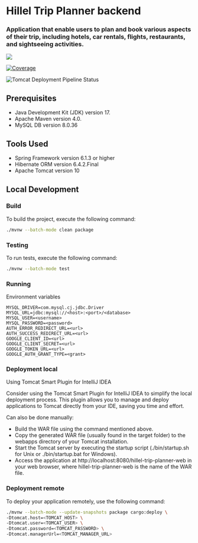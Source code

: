 # Hillel Trip Planner backend

### Application that enable users to plan and book various aspects of their trip, including hotels, car rentals, flights, restaurants, and sightseeing activities.

![](https://github.com/ownerofglory/hillel-trip-planner-backend/actions/workflows/main.yml/badge.svg)


[![Coverage](https://sonar.ownerofglory.com/api/project_badges/measure?project=Hillel-Trip-Planner&metric=coverage&token=sqb_886143ce12e2f96bb54f38ad77e4dc0b15d6fd22)](https://sonar.ownerofglory.com/dashboard?id=Hillel-Trip-Planner)


![Tomcat Deployment Pipeline Status](https://github.com/ownerofglory/hillel-trip-planner-backend/actions/workflows/tomcat-pipeline.yml/badge.svg)


## Prerequisites

- Java Development Kit (JDK) version 17.
- Apache Maven version 4.0.
- MySQL DB version 8.0.36

## Tools Used

- Spring Framework version 6.1.3 or higher
- Hibernate ORM version 6.4.2.Final
- Apache Tomcat version 10

## Local Development

### Build

To build the project, execute the following command:

```bash
./mvnw --batch-mode clean package 
```
### Testing

To run tests, execute the following command:

```bash
./mvnw --batch-mode test
```

### Running

Environment variables

    MYSQL_DRIVER=com.mysql.cj.jdbc.Driver
    MYSQL_URL=jdbc:mysql://<host>:<port>/<database>
    MYSQL_USER=<username>
    MYSQL_PASSWORD=<password>
    AUTH_ERROR_REDIRECT_URL=<url>
    AUTH_SUCCESS_REDIRECT_URL=<url>
    GOOGLE_CLIENT_ID=<url>
    GOOGLE_CLIENT_SECRET=<url>
    GOOGLE_TOKEN_URL=<url>
    GOOGLE_AUTH_GRANT_TYPE=<grant>

### Deployment local

Using Tomcat Smart Plugin for IntelliJ IDEA

Consider using the Tomcat Smart Plugin for IntelliJ IDEA to simplify the local deployment process. This plugin allows you to manage and deploy applications to Tomcat directly from your IDE, saving you time and effort.

Сan also be done manually:
- Build the WAR file using the command mentioned above.
- Copy the generated WAR file (usually found in the target folder) to the webapps directory of your Tomcat installation.
- Start the Tomcat server by executing the startup script (./bin/startup.sh for Unix or ./bin/startup.bat for Windows).
- Access the application at http://localhost:8080/hillel-trip-planner-web in your web browser, where hillel-trip-planner-web is the name of the WAR file.


### Deployment remote 

To deploy your application remotely, use the following command:

```bash
./mvnw --batch-mode --update-snapshots package cargo:deploy \
-Dtomcat.host=<TOMCAT_HOST> \
-Dtomcat.user=<TOMCAT_USER> \
-Dtomcat.password=<TOMCAT_PASSWORD> \
-Dtomcat.managerUrl=<TOMCAT_MANAGER_URL>
```

